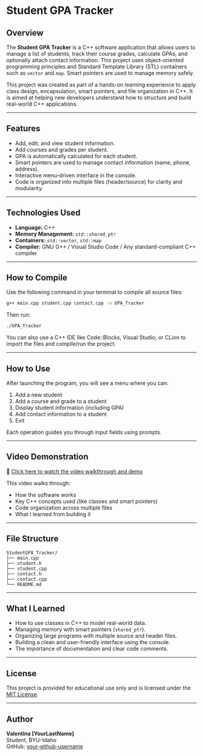 # Student GPA Tracker

## Overview

The **Student GPA Tracker** is a C++ software application that allows users to manage a list of students, track their course grades, calculate GPAs, and optionally attach contact information. This project uses object-oriented programming principles and Standard Template Library (STL) containers such as `vector` and `map`. Smart pointers are used to manage memory safely.

This project was created as part of a hands-on learning experience to apply class design, encapsulation, smart pointers, and file organization in C++. It is aimed at helping new developers understand how to structure and build real-world C++ applications.

---

## Features

- Add, edit, and view student information.
- Add courses and grades per student.
- GPA is automatically calculated for each student.
- Smart pointers are used to manage contact information (name, phone, address).
- Interactive menu-driven interface in the console.
- Code is organized into multiple files (header/source) for clarity and modularity.

---

## Technologies Used

- **Language:** C++
- **Memory Management:** `std::shared_ptr`
- **Containers:** `std::vector`, `std::map`
- **Compiler:** GNU G++ / Visual Studio Code / Any standard-compliant C++ compiler

---

## How to Compile

Use the following command in your terminal to compile all source files:

```bash
g++ main.cpp student.cpp contact.cpp -o GPA_Tracker
```

Then run:

```bash
./GPA_Tracker
```

You can also use a C++ IDE like Code::Blocks, Visual Studio, or CLion to import the files and compile/run the project.

---

## How to Use

After launching the program, you will see a menu where you can:

1. Add a new student  
2. Add a course and grade to a student  
3. Display student information (including GPA)  
4. Add contact information to a student  
5. Exit

Each operation guides you through input fields using prompts.

---

## Video Demonstration

🎥 [Click here to watch the video walkthrough and demo](https://www.youtube.com/watch?v=YOUR_VIDEO_LINK)

This video walks through:
- How the software works
- Key C++ concepts used (like classes and smart pointers)
- Code organization across multiple files
- What I learned from building it

---

## File Structure

```
StudentGPA_Tracker/
├── main.cpp
├── student.h
├── student.cpp
├── contact.h
├── contact.cpp
└── README.md
```

---

## What I Learned

- How to use classes in C++ to model real-world data.
- Managing memory with smart pointers (`shared_ptr`).
- Organizing large programs with multiple source and header files.
- Building a clean and user-friendly interface using the console.
- The importance of documentation and clear code comments.

---

## License

This project is provided for educational use only and is licensed under the [MIT License](https://opensource.org/licenses/MIT).

---

## Author

**Valentina [YourLastName]**  
Student, BYU–Idaho  
GitHub: [your-github-username](https://github.com/Merzoian)
